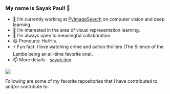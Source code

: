 ### My name is Sayak Paul! 👾

- 🔭 I’m currently working at [PyImageSearch](https://www.pyimagesearch.com/) on computer vision and deep learning.
- 🌱 I’m interested in the area of visual representation learning.
- 👯 I’m always open to meaningful collaboration.
- 😄 Pronouns: He/His.
- ⚡ Fun fact: I love watching crime and action thrillers (The Silence of the Lambs being an all-time favorite one). 
- 📫 More details - [sayak.dev](https://sayak.dev).

<img src="https://github-readme-stats.vercel.app/api?username=sayakpaul&&show_icons=true&title_color=ffffff&icon_color=bb2acf&text_color=daf7dc&bg_color=191919">

Following are some of my favorite repositories that I have contributed to and/or contribute to. 
